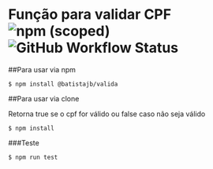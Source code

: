 # Função para validar CPF ![npm (scoped)](https://img.shields.io/npm/v/@batistajb/valida?label=version) ![GitHub Workflow Status](https://img.shields.io/github/workflow/status/batistajb/valida/Node.js%20CI?label=GitHub%20Actions&logo=github&style=plastic)





##Para usar  via npm

```
$ npm install @batistajb/valida
```


##Para usar  via clone

Retorna true se o cpf for válido ou false caso não seja válido

```
$ npm install
```

###Teste

```
$ npm run test
```